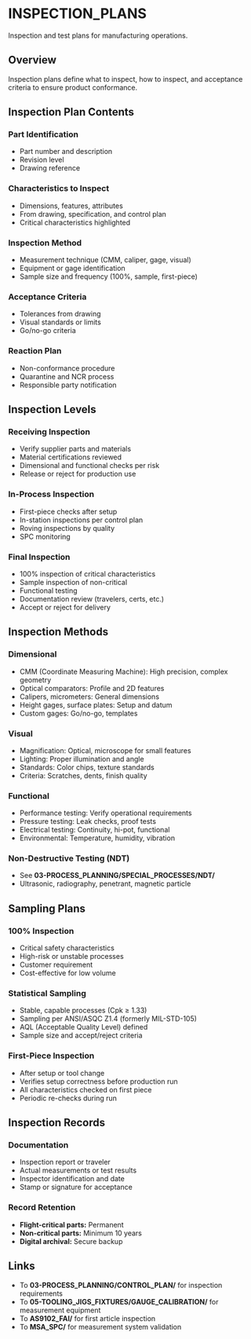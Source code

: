 # INSPECTION_PLANS

Inspection and test plans for manufacturing operations.

## Overview

Inspection plans define what to inspect, how to inspect, and acceptance criteria to ensure product conformance.

## Inspection Plan Contents

### Part Identification
- Part number and description
- Revision level
- Drawing reference

### Characteristics to Inspect
- Dimensions, features, attributes
- From drawing, specification, and control plan
- Critical characteristics highlighted

### Inspection Method
- Measurement technique (CMM, caliper, gage, visual)
- Equipment or gage identification
- Sample size and frequency (100%, sample, first-piece)

### Acceptance Criteria
- Tolerances from drawing
- Visual standards or limits
- Go/no-go criteria

### Reaction Plan
- Non-conformance procedure
- Quarantine and NCR process
- Responsible party notification

## Inspection Levels

### Receiving Inspection
- Verify supplier parts and materials
- Material certifications reviewed
- Dimensional and functional checks per risk
- Release or reject for production use

### In-Process Inspection
- First-piece checks after setup
- In-station inspections per control plan
- Roving inspections by quality
- SPC monitoring

### Final Inspection
- 100% inspection of critical characteristics
- Sample inspection of non-critical
- Functional testing
- Documentation review (travelers, certs, etc.)
- Accept or reject for delivery

## Inspection Methods

### Dimensional
- CMM (Coordinate Measuring Machine): High precision, complex geometry
- Optical comparators: Profile and 2D features
- Calipers, micrometers: General dimensions
- Height gages, surface plates: Setup and datum
- Custom gages: Go/no-go, templates

### Visual
- Magnification: Optical, microscope for small features
- Lighting: Proper illumination and angle
- Standards: Color chips, texture standards
- Criteria: Scratches, dents, finish quality

### Functional
- Performance testing: Verify operational requirements
- Pressure testing: Leak checks, proof tests
- Electrical testing: Continuity, hi-pot, functional
- Environmental: Temperature, humidity, vibration

### Non-Destructive Testing (NDT)
- See **03-PROCESS_PLANNING/SPECIAL_PROCESSES/NDT/**
- Ultrasonic, radiography, penetrant, magnetic particle

## Sampling Plans

### 100% Inspection
- Critical safety characteristics
- High-risk or unstable processes
- Customer requirement
- Cost-effective for low volume

### Statistical Sampling
- Stable, capable processes (Cpk ≥ 1.33)
- Sampling per ANSI/ASQC Z1.4 (formerly MIL-STD-105)
- AQL (Acceptable Quality Level) defined
- Sample size and accept/reject criteria

### First-Piece Inspection
- After setup or tool change
- Verifies setup correctness before production run
- All characteristics checked on first piece
- Periodic re-checks during run

## Inspection Records

### Documentation
- Inspection report or traveler
- Actual measurements or test results
- Inspector identification and date
- Stamp or signature for acceptance

### Record Retention
- **Flight-critical parts:** Permanent
- **Non-critical parts:** Minimum 10 years
- **Digital archival:** Secure backup

## Links
- To **03-PROCESS_PLANNING/CONTROL_PLAN/** for inspection requirements
- To **05-TOOLING_JIGS_FIXTURES/GAUGE_CALIBRATION/** for measurement equipment
- To **AS9102_FAI/** for first article inspection
- To **MSA_SPC/** for measurement system validation
